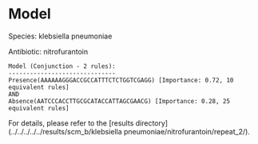 
# Model

Species: klebsiella pneumoniae

Antibiotic: nitrofurantoin

```
Model (Conjunction - 2 rules):
------------------------------
Presence(AAAAAAGGGACCGCCATTTCTCTGGTCGAGG) [Importance: 0.72, 10 equivalent rules]
AND
Absence(AATCCCACCTTGCGCATACCATTAGCGAACG) [Importance: 0.28, 25 equivalent rules]

```

For details, please refer to the [results directory](../../../../../results/scm_b/klebsiella pneumoniae/nitrofurantoin/repeat_2/).

